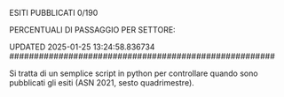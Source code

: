 ESITI PUBBLICATI 0/190 

PERCENTUALI DI PASSAGGIO PER SETTORE:

UPDATED 2025-01-25 13:24:58.836734
###################################################### 

Si tratta di un semplice script in python per controllare quando sono pubblicati gli esiti (ASN 2021, sesto quadrimestre).

